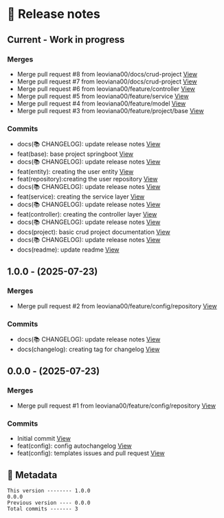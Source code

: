# 🎁 Release notes

## Current - Work in progress
### Merges
*  Merge pull request #8 from leoviana00/docs/crud-project [View](https://github.com/leoviana00/simple-crud-springboot-project/commits/1658119f73ca263fa1f90fc84f3efb706bbb33a8)
*  Merge pull request #7 from leoviana00/docs/crud-project [View](https://github.com/leoviana00/simple-crud-springboot-project/commits/c0faee3d9b681b1068a025a85b78db2b9c3aa895)
*  Merge pull request #6 from leoviana00/feature/controller [View](https://github.com/leoviana00/simple-crud-springboot-project/commits/272a092df814e6d3ad36e94841d128802aecc45c)
*  Merge pull request #5 from leoviana00/feature/service [View](https://github.com/leoviana00/simple-crud-springboot-project/commits/0aef83817959e3ec491ba9875e0f79267573848a)
*  Merge pull request #4 from leoviana00/feature/model [View](https://github.com/leoviana00/simple-crud-springboot-project/commits/9ddbe9c7f3c609347dc52270b5139f2f88a3dcea)
*  Merge pull request #3 from leoviana00/feature/project/base [View](https://github.com/leoviana00/simple-crud-springboot-project/commits/aba5e628b0e9fd98e0a6551cf5af6072090e7e22)
### Commits
*  docs(📚 CHANGELOG): update release notes [View](https://github.com/leoviana00/simple-crud-springboot-project/commits/bcd7dc4b85465f41b05d846d017c07ec99f0eb02)
*  feat(base): base project springboot [View](https://github.com/leoviana00/simple-crud-springboot-project/commits/c3ad3075be697ecaaacb90646bfb50f235f48fd2)
*  docs(📚 CHANGELOG): update release notes [View](https://github.com/leoviana00/simple-crud-springboot-project/commits/a2e15eeff65d26697b26204ab203259a4c1af14a)
*  feat(entity): creating the user entity [View](https://github.com/leoviana00/simple-crud-springboot-project/commits/ca5e20e352270cbe2d2fac54b9b4a381b153d1a8)
*  feat(repository):creating the user repository [View](https://github.com/leoviana00/simple-crud-springboot-project/commits/4924209d8dfea40e66b3e8d29164e69bffecec76)
*  docs(📚 CHANGELOG): update release notes [View](https://github.com/leoviana00/simple-crud-springboot-project/commits/9e4645939b513af7a05a277d42a758a6a28bbc53)
*  feat(service): creating the service layer [View](https://github.com/leoviana00/simple-crud-springboot-project/commits/ddba356aaed05a4483646c737423e38104c4923f)
*  docs(📚 CHANGELOG): update release notes [View](https://github.com/leoviana00/simple-crud-springboot-project/commits/a8263030be19eead71cf1d9845c403d6d3aa6ba8)
*  feat(controller): creating the controller layer [View](https://github.com/leoviana00/simple-crud-springboot-project/commits/5b8936da62a1f22f80ad233274e625fb78a24ac8)
*  docs(📚 CHANGELOG): update release notes [View](https://github.com/leoviana00/simple-crud-springboot-project/commits/a92b4443a2104b2ea69c581ae15d0468125e834f)
*  docs(project): basic crud project documentation [View](https://github.com/leoviana00/simple-crud-springboot-project/commits/85e577edbf81eec0a8f58c40b15938a89c6304f4)
*  docs(📚 CHANGELOG): update release notes [View](https://github.com/leoviana00/simple-crud-springboot-project/commits/a80c3f44cf35219d53bf0a80a12b0346c213b075)
*  docs(readme): update readme [View](https://github.com/leoviana00/simple-crud-springboot-project/commits/8f49e1bf3817b587a858d7471c80a64e1b38d5b0)



## 1.0.0 - (2025-07-23)
### Merges
*  Merge pull request #2 from leoviana00/feature/config/repository [View](https://github.com/leoviana00/simple-crud-springboot-project/commits/0afacf921096be1d0b3f4071daea424b98f7bf11)
### Commits
*  docs(📚 CHANGELOG): update release notes [View](https://github.com/leoviana00/simple-crud-springboot-project/commits/2bfee1bac19f82fac9be8ac9a4152680e55ec6d4)
*  docs(changelog):  creating tag for changelog [View](https://github.com/leoviana00/simple-crud-springboot-project/commits/de7fb8efed3e52c424bf889789ff3cd45e044388)



## 0.0.0 - (2025-07-23)
### Merges
*  Merge pull request #1 from leoviana00/feature/config/repository [View](https://github.com/leoviana00/simple-crud-springboot-project/commits/e2cdba4be588e2b0fa90285ba7bdecfa4bf9ae7e)
### Commits
*  Initial commit [View](https://github.com/leoviana00/simple-crud-springboot-project/commits/b0d4d70ca4f257f37c4034c0c099ce4646e13185)
*  feat(config): config autochangelog [View](https://github.com/leoviana00/simple-crud-springboot-project/commits/17433ad3e66a1804130ceb967adccee51e7a25b7)
*  feat(config): templates issues and pull request [View](https://github.com/leoviana00/simple-crud-springboot-project/commits/67b183a42dea44bb4a679febaff19104d9607520)
## 📝 Metadata
```
This version -------- 1.0.0
0.0.0
Previous version ---- 0.0.0
Total commits ------- 3
```
